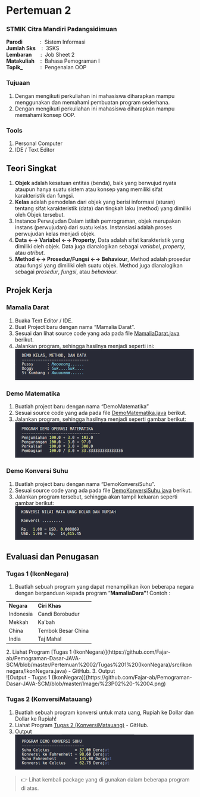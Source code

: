 # Pertemuan 2

### STMIK Citra Mandiri Padangsidimuan

**Parodi**&nbsp;&nbsp;&nbsp;&nbsp;&nbsp;&nbsp;&nbsp;&nbsp;&nbsp;&nbsp;&nbsp;&nbsp;:&nbsp;&nbsp;Sistem Informasi <br>
**Jumlah Sks**&nbsp;&nbsp;&nbsp;&nbsp;:&nbsp;&nbsp;3SKS <br>
**Lembaran**&nbsp;&nbsp;&nbsp;&nbsp;&nbsp;&nbsp;:&nbsp;&nbsp;Job Sheet 2 <br>
**Matakuliah**&nbsp;&nbsp;&nbsp;&nbsp;:&nbsp;&nbsp;Bahasa Pemograman I <br>
**Topik_**&nbsp;&nbsp;&nbsp;&nbsp;&nbsp;&nbsp;&nbsp;&nbsp;&nbsp;&nbsp;&nbsp;&nbsp;:&nbsp;&nbsp;Pengenalan OOP

### Tujuaan

1. Dengan mengikuti perkuliahan ini mahasiswa diharapkan mampu menggunakan dan memahami pembuatan program sederhana.
2. Dengan mengikuti perkuliahan ini mahasiswa diharapkan mampu memahami konsep OOP.

### Tools

1. Personal Computer
2. IDE / Text Editor 

## Teori Singkat

1. **Objek** adalah kesatuan entitas (benda), baik yang berwujud nyata ataupun hanya suatu sistem atau konsep yang memiliki sifat karakteristik dan fungsi.
2. **Kelas** adalah pemodelan dari objek yang berisi informasi (aturan) tentang sifat karakteristik (data) dan tingkah laku (method) yang dimiliki oleh Objek tersebut.
3. Instance Perwujudan
Dalam istilah pemrograman, objek merupakan instans (perwujudan) dari suatu kelas. Instansiasi adalah proses perwujudan kelas menjadi objek.
4. **Data &larr;&rarr; Variabel &larr;&rarr; Property**, Data adalah sifat karakteristik yang dimiliki oleh objek. Data juga dianalogikan sebagai *variabel*, *property*, atau *atribut*.
5. **Method &larr;&rarr; Prosedur/Fungsi &larr;&rarr; Behaviour**, Method adalah prosedur atau fungsi yang dimiliki oleh suatu objek. Method juga dianalogikan sebagai *prosedur*, *fungsi*, atau *behaviour*.

## Projek Kerja

### Mamalia Darat

1. Buaka Text Editor / IDE.
2. Buat Project baru dengan nama “Mamalia Darat”.
3. Sesuai dan lihat source code yang ada pada file [MamaliaDarat.java](https://github.com/Fajar-ab/Pemograman-Dasar-JAVA-SCM/blob/master/Pertemuan%2002/Mamalia%20Darat/src/mamaliadarat/MamaliaDarat.java "Buka di Github") berikut.
4. Jalankan program, sehingga hasilnya menjadi seperti ini:
![Output - Mamalia Darat](https://github.com/Fajar-ab/Pemograman-Dasar-JAVA-SCM/blob/master/Image/%23P02%20-%2001.png)

### Demo Matematika

1. Buatlah project baru dengan nama “DemoMatematika”
2. Sesuai source code yang ada pada file [DemoMatematika.java](https://github.com/Fajar-ab/Pemograman-Dasar-JAVA-SCM/blob/master/Pertemuan%2002/Demo%20Matematika/src/demomatematika/DemoMatematika.java) berikut.
3. Jalankan program, sehingga hasilnya menjadi seperti gambar berikut:
![Output - Demo Matematika](https://github.com/Fajar-ab/Pemograman-Dasar-JAVA-SCM/blob/master/Image/%23P02%20-%2002.png)

### Demo Konversi Suhu

1. Buatlah project baru dengan nama “DemoKonversiSuhu”.
2. Sesuai source code yang ada pada file [DemoKonversiSuhu.java](https://github.com/Fajar-ab/Pemograman-Dasar-JAVA-SCM/blob/master/Pertemuan%2002/Demo%20Konversi%20Suhu/src/demokonversisuhu/DemoKonversiSuhu.java) berikut.
3. Jalankan program tersebut, sehingga akan tampil keluaran seperti gambar berikut:
![Output - Mamalia Darat](https://github.com/Fajar-ab/Pemograman-Dasar-JAVA-SCM/blob/master/Image/%23P02%20-%2003.png)

## Evaluasi dan Penugasan

###  Tugas 1 (IkonNegara)

1. Buatlah sebuah program yang dapat menampilkan ikon beberapa negara dengan berpanduan kepada program “**MamaliaDara"**!
Contoh :
<table>
	<tr>
		<td><b>Negara</b></td>
		<td><b>Ciri Khas</b></td>
	</tr>
	<tr>
		<td>Indonesia</td>
		<td>Candi Borobudur</td>
	</tr>
	<tr>
		<td>Mekkah</td>
		<td>Ka’bah</td>
	</tr>
	<tr>
		<td>China</td>
		<td>Tembok Besar China</td>
	</tr>
	<tr>
		<td>India </td>
		<td>Taj Mahal</td>
	</tr>
</table>
2. Liahat Program [Tugas 1 (IkonNegara)](https://github.com/Fajar-ab/Pemograman-Dasar-JAVA-SCM/blob/master/Pertemuan%2002/Tugas%201%20(IkonNegara)/src/ikonnegara/IkonNegara.java) - GitHub. 
3. Output <br>
	![Output - Tugas 1 (IkonNegara)](https://github.com/Fajar-ab/Pemograman-Dasar-JAVA-SCM/blob/master/Image/%23P02%20-%2004.png)

### Tugas 2 (KonversiMatauang) 

1. Buatlah sebuah program konversi untuk mata uang, Rupiah ke Dollar dan Dollar ke Rupiah!
2. Liahat Program [Tugas 2 (KonversiMatauang)](https://github.com/Fajar-ab/Pemograman-Dasar-JAVA-SCM/blob/master/Pertemuan%2002/Tugas%202%20(KonversiMatauang)/src/konversimatauang/KonversiMatauang.java) - GitHub. 
2. Output <br>
	![Output - Tugas 2 (KonversiMatauang)](https://github.com/Fajar-ab/Pemograman-Dasar-JAVA-SCM/blob/master/Image/%23P02%20-%2005.png)


> 👉 Lihat kembali package yang di gunakan dalam beberapa program di atas.
